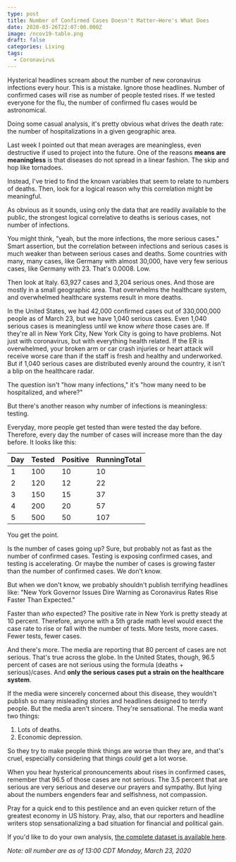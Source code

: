 ```yaml
---
type: post
title: Number of Confirmed Cases Doesn't Matter—Here's What Does
date: 2020-03-26T22:07:00.000Z
image: /ncov19-table.png
draft: false
categories: Living
tags:
  - Coronavirus
---
```

Hysterical headlines scream about the number of new coronavirus infections every hour. This is a mistake. Ignore those headlines. Number of confirmed cases will rise as number of people tested rises. If we tested everyone for the flu, the number of confirmed flu cases would be astronomical.

Doing some casual analysis, it's pretty obvious what drives the death rate: the number of hospitalizations in a given geographic area. 

Last week I pointed out that mean averages are meaningless, even destructive if used to project into the future. One of the reasons **means are meaningless** is that diseases do not spread in a linear fashion. The skip and hop like tornadoes.

Instead, I've tried to find the known variables that seem to relate to numbers of deaths. Then, look for a logical reason why this correlation might be meaningful. 

As obvious as it sounds, using only the data that are readily available to the public, the strongest logical correlative to deaths is serious cases, not number of infections.

You might think, "yeah, but the more infections, the more serious cases." Smart assertion, but the correlation between infections and serious cases is much weaker than between serious cases and deaths. Some countries with many, many cases, like Germany with almost 30,000, have very few serious cases, like Germany with 23. That's 0.0008. Low. 

Then look at Italy. 63,927 cases and 3,204 serious ones. And those are mostly in a small geographic area. That overwhelms the healthcare system, and overwhelmed healthcare systems result in more deaths. 

In the United States, we had 42,000 confirmed cases out of 330,000,000 people as of March 23, but we have 1,040 serious cases. Even 1,040 serious cases is meaningless until we know *where* those cases are. If they're all in New York City, New York City is going to have problems. Not just with coronavirus, but with everything health related. If the ER is overwhelmed, your broken arm or car crash injuries or heart attack will receive worse care than if the staff is fresh and healthy and underworked. But if 1,040 serious cases are distributed evenly around the country, it isn't a blip on the healthcare radar. 

The question isn't "how many infections," it's "how many need to be hospitalized, and where?"

But there's another reason why number of infections is meaningless: testing. 

Everyday, more people get tested than were tested the day before. Therefore, every day the number of cases will increase more than the day before. It looks like this:

| Day | Tested | Positive | RunningTotal |
| --- | ------ | -------- | ------------ |
| 1   | 100    | 10       | 10           |
| 2   | 120    | 12       | 22           |
| 3   | 150    | 15       | 37           |
| 4   | 200    | 20       | 57           |
| 5   | 500    | 50       | 107          |

You get the point. 

Is the number of cases going up? Sure, but probably not as fast as the number of confirmed cases. Testing is exposing confirmed cases, and testing is accelerating. Or maybe the number of cases is growing faster than the number of confirmed cases. We don't know. 

But when we don't know, we probably shouldn't publish terrifying headlines like: "New York Governor Issues Dire Warning as Coronavirus Rates Rise Faster Than Expected."

Faster than *who* expected? The positive rate in New York is pretty steady at 10 percent. Therefore, anyone with a 5th grade math level would exect the case rate to rise or fall with the number of tests. More tests, more cases. Fewer tests, fewer cases.

And there's more. The media are reporting that 80 percent of cases are not serious. That's true across the globe. In the United States, though, 96.5 percent of cases are not serious using the formula (deaths + serious)/cases. And **only the serious cases put a strain on the healthcare system**. 

If the media were sincerely concerned about this disease, they wouldn't publish so many misleading stories and headlines designed to terrify people. But the media aren't sincere. They're sensational. The media want two things:

1. Lots of deaths.
2. Economic depression.

So they try to make people think things are worse than they are, and that's cruel, especially considering that things *could* get a lot worse. 

When you hear hysterical pronouncements about rises in confirmed cases, remember that 96.5 of those cases are not serious. The 3.5 percent that are serious are very serious and deserve our prayers and sympathy. But lying about the numbers engenders fear and selfishness, not compassion. 

Pray for a quick end to this pestilence and an even quicker return of the greatest economy in US history. Pray, also, that our reporters and headline writers stop sensationalizing a bad situation for financial and political gain. 

If you'd like to do your own analysis, [the complete dataset is available here](https://github.com/RamiKrispin/coronavirus).

*Note: all number are as of 13:00 CDT Monday, March 23, 2020*